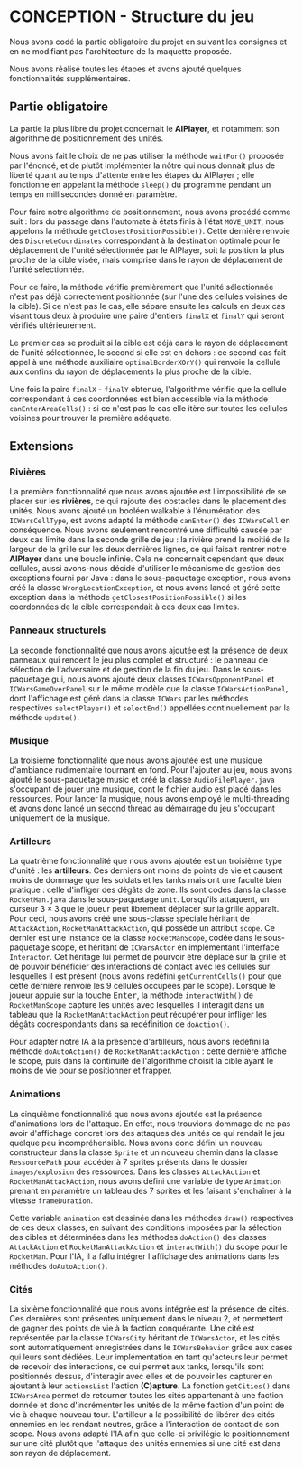 ﻿# CONCEPTION - Structure du jeu

Nous avons codé la partie obligatoire du projet en suivant les consignes et en ne modifiant pas l'architecture de la maquette proposée.

Nous avons réalisé toutes les étapes et avons ajouté quelques fonctionnalités supplémentaires.

## Partie obligatoire

La partie la plus libre du projet concernait le **AIPlayer**, et notamment son algorithme de positionnement des unités.

Nous avons fait le choix de ne pas utiliser la méthode `waitFor()` proposée par l'énoncé, et de plutôt implémenter la nôtre qui nous donnait plus de liberté quant au temps d'attente entre les étapes du AIPlayer ; elle fonctionne en appelant la méthode `sleep()` du programme pendant un temps en millisecondes donné en paramètre.

Pour faire notre algorithme de positionnement,  nous avons procédé comme suit : lors du passage dans l'automate à états finis à l'état `MOVE_UNIT`, nous appelons la méthode `getClosestPositionPossible()`. Cette dernière renvoie des `DiscreteCoordinates` correspondant à la destination optimale pour le déplacement de l'unité sélectionnée par le AIPlayer, soit la position la plus proche de la cible visée, mais comprise dans le rayon de déplacement de l'unité sélectionnée.

Pour ce faire, la méthode vérifie premièrement que l'unité sélectionnée n'est pas déjà correctement positionnée (sur l'une des cellules voisines de la cible). Si ce n'est pas le cas, elle sépare ensuite les calculs en deux cas visant tous deux à produire une paire d'entiers `finalX` et `finalY` qui seront vérifiés ultérieurement.

Le premier cas se produit si la cible est déjà dans le rayon de déplacement de l'unité sélectionnée, le second si elle est en dehors : ce second cas fait appel à une méthode auxiliaire `optimalBorderXOrY()` qui renvoie la cellule aux confins du rayon de déplacements la plus proche de la cible.

Une fois la paire `finalX` - `finalY` obtenue, l'algorithme vérifie que la cellule correspondant à ces coordonnées est bien accessible via la méthode `canEnterAreaCells()` : si ce n'est pas le cas elle itère sur toutes les cellules voisines pour trouver la première adéquate.

## Extensions

### Rivières

La première fonctionnalité que nous avons ajoutée est l'impossibilité de se placer sur les **rivières**, ce qui rajoute des obstacles dans le placement des unités. Nous avons ajouté un booléen walkable à l'énumération des `ICWarsCellType`, est avons adapté la méthode `canEnter()` des `ICWarsCell` en conséquence. Nous avons seulement rencontré une difficulté causée par deux cas limite dans la seconde grille de jeu : la rivière prend la moitié de la largeur de la grille sur les deux dernières lignes, ce qui faisait rentrer notre **AIPlayer** dans une boucle infinie. Cela ne concernait cependant que deux cellules, aussi avons-nous décidé d'utiliser le mécanisme de gestion des exceptions fourni par Java : dans le sous-paquetage exception, nous avons créé la classe `WrongLocationException`, et nous avons lancé et géré cette exception dans la méthode `getClosestPositionPossible()` si les coordonnées de la cible correspondait à ces deux cas limites.

### Panneaux structurels

La seconde fonctionnalité que nous avons ajoutée est la présence de deux panneaux qui rendent le jeu plus complet et structuré : le panneau de sélection de l'adversaire et de gestion de la fin du jeu. Dans le sous-paquetage gui, nous avons ajouté deux classes `ICWarsOpponentPanel` et `ICWarsGameOverPanel` sur le même modèle que la classe `ICWarsActionPanel`, dont l'affichage est géré dans la classe `ICWars` par les méthodes respectives `selectPlayer()` et `selectEnd()` appellées continuellement par la méthode `update()`.

### Musique

La troisième fonctionnalité que nous avons ajoutée est une musique d'ambiance rudimentaire tournant en fond. Pour l'ajouter au jeu, nous avons ajouté le sous-paquetage music et créé la classe `AudioFilePlayer.java` s'occupant de jouer une musique, dont le fichier audio est placé dans les ressources. Pour lancer la musique, nous avons employé le multi-threading et avons donc lancé un second thread au démarrage du jeu s'occupant uniquement de la musique.

### Artilleurs

La quatrième fonctionnalité que nous avons ajoutée est un troisième type d'unité : les **artilleurs**. Ces derniers ont moins de points de vie et causent moins de dommage que les soldats et les tanks mais ont une faculté bien pratique : celle d'infliger des dégâts de zone. Ils sont codés dans la classe `RocketMan.java` dans le sous-paquetage `unit`. Lorsqu'ils attaquent, un curseur $3 \times 3$ que le joueur peut librement déplacer sur la grille apparaît. Pour ceci, nous avons créé une sous-classe spéciale héritant de `AttackAction`, `RocketManAttackAction`, qui possède un attribut `scope`. Ce dernier est une instance de la classe `RocketManScope`, codée dans le sous-paquetage scope, et héritant de `ICWarsActor` en implémentant l'interface `Interactor`. Cet héritage lui permet de pourvoir être déplacé sur la grille et de pouvoir bénéficier des interactions de contact avec les cellules sur lesquelles il est présent (nous avons redéfini `getCurrentCells()` pour que cette dernière renvoie les $9$ cellules occupées par le scope). Lorsque le joueur appuie sur la touche <kbd>Enter</kbd>, la méthode `interactWith()` de `RocketManScope` capture les unités avec lesquelles il interagit dans un tableau que la `RocketManAttackAction` peut récupérer pour infliger les dégâts coorespondants dans sa redéfinition de `doAction()`.

Pour adapter notre IA  à la présence d'artilleurs, nous avons redéfini la méthode `doAutoAction()` de `RocketManAttackAction` : cette dernière affiche le scope, puis dans la continuité de l'algorithme choisit la cible ayant le moins de vie pour se positionner et frapper.

### Animations

La cinquième fonctionnalité que nous avons ajoutée est la présence d'animations lors de l'attaque. En effet, nous trouvions dommage de ne pas avoir d'affichage concret lors des attaques des unités ce qui rendait le jeu quelque peu incompréhensible. Nous avons donc défini un nouveau constructeur dans la classe `Sprite` et un nouveau chemin dans la classe `RessourcePath` pour accéder à $7$ sprites présents dans le dossier `images/explosion` des ressources. Dans les classes `AttackAction` et `RocketManAttackAction`, nous avons défini une variable de type `Animation` prenant en paramètre un tableau des $7$ sprites et les faisant s'enchaîner à la vitesse `frameDuration`.

Cette variable `animation` est dessinée dans les méthodes `draw()` respectives de ces deux classes, en suivant des conditions imposées par la sélection des cibles et déterminées dans les méthodes `doAction()` des classes `AttackAction` et `RocketManAttackAction` et `interactWith()` du scope pour le `RocketMan`. Pour l'IA, il a fallu intégrer l'affichage des animations dans les méthodes `doAutoAction()`.

### Cités

La sixième fonctionnalité que nous avons intégrée est la présence de cités. Ces dernières sont présentes uniquement dans le niveau $2$, et permettent de gagner des points de vie à la faction conquérante. Une cité est représentée par la classe `ICWarsCity` héritant de `ICWarsActor`, et les cités sont automatiquement enregistrées dans le `ICWarsBehavior` grâce aux cases qui leurs sont dédiées. Leur implémentation en tant qu'acteurs leur permet de recevoir des interactions, ce qui permet aux tanks, lorsqu'ils sont positionnés dessus, d'interagir avec elles et de pouvoir les capturer en ajoutant à leur `actionsList` l'action **(C)apture**. La fonction `getCities()` dans `ICWarsArea` permet de retourner toutes les cités appartenant à une faction donnée et donc d'incrémenter les unités de la même faction d'un point de vie à chaque nouveau tour. L'artilleur a la possibilité de libérer des cités ennemies en les rendant neutres, grâce à l'interaction de contact de son scope. Nous avons adapté l'IA afin que celle-ci privilégie le positionnement sur une cité plutôt que l'attaque des unités ennemies si une cité est dans son rayon de déplacement.

